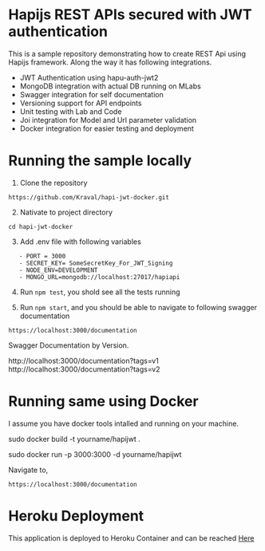 # Hapijs REST APIs secured with JWT authentication 

This is a sample repository demonstrating how to create REST Api using Hapijs framework. Along the way it has following integrations. 

- JWT Authentication using hapu-auth-jwt2
- MongoDB integration with actual DB running on MLabs
- Swagger integration for self documentation
- Versioning support for API endpoints
- Unit testing with Lab and Code
- Joi integration for Model and Url parameter validation
- Docker integration for easier testing and deployment

# Running the sample locally

1. Clone the repository

`
https://github.com/Kraval/hapi-jwt-docker.git
`

2. Nativate to project directory

`
cd hapi-jwt-docker
`

3. Add .env file with following variables
```
   - PORT = 3000
   - SECRET_KEY= SomeSecretKey_For_JWT_Signing
   - NODE_ENV=DEVELOPMENT   
   - MONGO_URL=mongodb://localhost:27017/hapiapi
```

4. Run `npm test`, you shold see all the tests running

5. Run `npm start`, and you should be able to navigate to following swagger documentation

`
https://localhost:3000/documentation
`

Swagger Documentation by Version.

http://localhost:3000/documentation?tags=v1
http://localhost:3000/documentation?tags=v2

# Running same using Docker

I assume you have docker tools intalled and running on your machine. 

sudo docker build -t yourname/hapijwt .

sudo docker run -p 3000:3000 -d yourname/hapijwt

Navigate to,

`
https://localhost:3000/documentation
`

# Heroku Deployment
This application is deployed to Heroku Container and can be reached [Here](https://enigmatic-badlands-63395.herokuapp.com/documentation)
